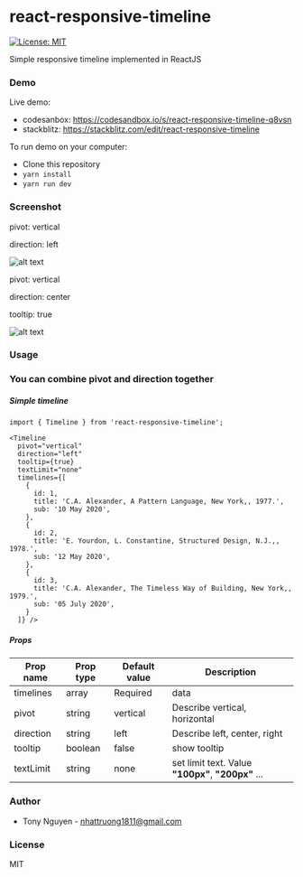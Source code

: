 # react-responsive-timeline
<!-- [![dependency status][deps-svg]][deps-url]
[![dev dependency status][dev-deps-svg]][dev-deps-url] -->
[![License: MIT](https://img.shields.io/badge/License-MIT-yellow.svg)](https://opensource.org/licenses/MIT)


Simple responsive timeline implemented in ReactJS

### Demo

Live demo:
- codesanbox:  https://codesandbox.io/s/react-responsive-timeline-q8vsn
- stackblitz: https://stackblitz.com/edit/react-responsive-timeline


To run demo on your computer:
  - Clone this repository
  - `yarn install`
  - `yarn run dev`

### Screenshot

pivot: vertical

direction: left

![alt text](https://raw.githubusercontent.com/JSLancerTeam/react-responsive-timeline/master/images/screen-shot.png)

pivot: vertical

direction: center

tooltip: true

![alt text](https://raw.githubusercontent.com/JSLancerTeam/react-responsive-timeline/master/images/tooltip.png)

### Usage


### You can combine pivot and direction together

##### Simple timeline
```
import { Timeline } from 'react-responsive-timeline';

<Timeline
  pivot="vertical"
  direction="left"
  tooltip={true}
  textLimit="none"
  timelines={[
    {
      id: 1,
      title: 'C.A. Alexander, A Pattern Language, New York,, 1977.',
      sub: '10 May 2020',
    },
    {
      id: 2,
      title: 'E. Yourdon, L. Constantine, Structured Design, N.J.,, 1978.',
      sub: '12 May 2020',
    },
    {
      id: 3,
      title: 'C.A. Alexander, The Timeless Way of Building, New York,, 1979.',
      sub: '05 July 2020',
    }
  ]} />
```


##### Props
|Prop name |Prop type|Default value|Description|
|---------|---------|-------------|-----------|
timelines | array | Required | data |
pivot | string | vertical | Describe vertical, horizontal |
direction | string | left | Describe left, center, right |
tooltip | boolean | false | show tooltip |
textLimit | string | none | set limit text. Value <b>"100px"</b>, <b>"200px"</b> ... |

### Author
- Tony Nguyen - nhattruong1811@gmail.com

### License
MIT

[package-url]: https://npmjs.org/package/react-responsive-timeline